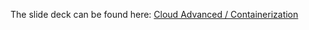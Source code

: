 
The slide deck can be found here: [Cloud Advanced / Containerization](https://docs.google.com/presentation/d/1sIeplm8LuYyEBUeFu9lHbKZgrnOYjniKd9USNOer5ek/edit?pli=1#slide=id.p)
